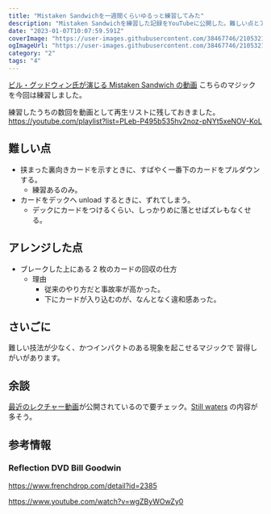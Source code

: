 ```yaml
---
title: "Mistaken Sandwichを一週間くらいゆるっと練習してみた"
description: "Mistaken Sandwichを練習した記録をYouTubeに公開した。難しい点とアレンジした点を加えて書いている。"
date: "2023-01-07T10:07:59.591Z"
coverImage: "https://user-images.githubusercontent.com/38467746/210532142-d21b4450-42c7-4f97-a0eb-3f93ce115f24.jpeg"
ogImageUrl: "https://user-images.githubusercontent.com/38467746/210532142-d21b4450-42c7-4f97-a0eb-3f93ce115f24.jpeg"
category: "2"
tags: "4"
---
```


[ビル・グッドウィン氏が演じる Mistaken Sandwich の動画](https://www.vanishingincmagic.com/card-magic-downloads/mistaken-sandwich/)
こちらのマジックを今回は練習しました。

練習したうちの数回を動画として再生リストに残しておきました。
https://youtube.com/playlist?list=PLeb-P495b535hv2noz-pNYt5xeNOV-KoL

## 難しい点

- 挟まった裏向きカードを示すときに、すばやく一番下のカードをプルダウンする。
  - 練習あるのみ。
- カードをデックへ unload するときに、ずれてしまう。
  - デックにカードをつけるくらい、しっかりめに落とせばズレもなくせる。

## アレンジした点

- ブレークした上にある 2 枚のカードの回収の仕方
  - 理由
    - 従来のやり方だと事故率が高かった。
    - 下にカードが入り込むのが、なんとなく違和感あった。

## さいごに

難しい技法が少なく、かつインパクトのある現象を起こせるマジックで
習得しがいがあります。

## 余談

[最近のレクチャー動画](https://club.conjuror.community/billy-goodwin-living-room-lecture-july-2022/)が公開されているので要チェック。[Still waters](https://www.youtube.com/watch?v=gUpSOrJAP7I) の内容が多そう。

## 参考情報

### Reflection DVD Bill Goodwin

https://www.frenchdrop.com/detail?id=2385

https://www.youtube.com/watch?v=wgZByWOwZy0
